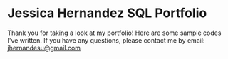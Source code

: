 # Jessica Hernandez SQL Portfolio

Thank you for taking a look at my portfolio! Here are some sample codes I've written. If you have any questions, please contact me by email: jhernandesu@gmail.com
